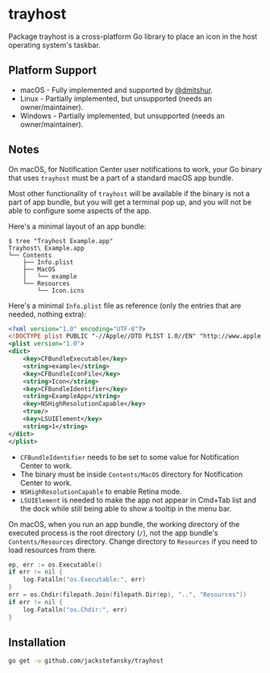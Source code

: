 trayhost
========

Package trayhost is a cross-platform Go library to place an icon
in the host operating system's taskbar.

Platform Support
----------------

-	macOS - Fully implemented and supported by [@dmitshur](https://github.com/dmitshur).
-	Linux - Partially implemented, but unsupported (needs an owner/maintainer).
-	Windows - Partially implemented, but unsupported (needs an owner/maintainer).

Notes
-----

On macOS, for Notification Center user notifications to work, your Go binary that
uses `trayhost` must be a part of a standard macOS app bundle.

Most other functionality of `trayhost` will be available if the binary is not a part
of app bundle, but you will get a terminal pop up, and you will not be able to
configure some aspects of the app.

Here's a minimal layout of an app bundle:

```
$ tree "Trayhost Example.app"
Trayhost\ Example.app
└── Contents
    ├── Info.plist
    ├── MacOS
    │   └── example
    └── Resources
        └── Icon.icns
```

Here's a minimal `Info.plist` file as reference (only the entries that are needed,
nothing extra):

```XML
<?xml version="1.0" encoding="UTF-8"?>
<!DOCTYPE plist PUBLIC "-//Apple//DTD PLIST 1.0//EN" "http://www.apple.com/DTDs/PropertyList-1.0.dtd">
<plist version="1.0">
<dict>
	<key>CFBundleExecutable</key>
	<string>example</string>
	<key>CFBundleIconFile</key>
	<string>Icon</string>
	<key>CFBundleIdentifier</key>
	<string>ExampleApp</string>
	<key>NSHighResolutionCapable</key>
	<true/>
	<key>LSUIElement</key>
	<string>1</string>
</dict>
</plist>
```

-	`CFBundleIdentifier` needs to be set to some value for Notification Center to work.
-	The binary must be inside `Contents/MacOS` directory for Notification Center to work.
-	`NSHighResolutionCapable` to enable Retina mode.
-	`LSUIElement` is needed to make the app not appear in Cmd+Tab list and the dock
while still being able to show a tooltip in the menu bar.

On macOS, when you run an app bundle, the working directory of the executed process
is the root directory (`/`), not the app bundle's `Contents/Resources` directory.
Change directory to `Resources` if you need to load resources from there.

```Go
ep, err := os.Executable()
if err != nil {
	log.Fatalln("os.Executable:", err)
}
err = os.Chdir(filepath.Join(filepath.Dir(ep), "..", "Resources"))
if err != nil {
	log.Fatalln("os.Chdir:", err)
}
```

Installation
------------

```bash
go get -u github.com/jackstefansky/trayhost
```
